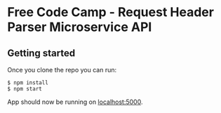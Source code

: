 # Free Code Camp - Request Header Parser Microservice API

## Getting started

Once you clone the repo you can run:

```
$ npm install
$ npm start
```

App should now be running on [localhost:5000](http://localhost:5000/).